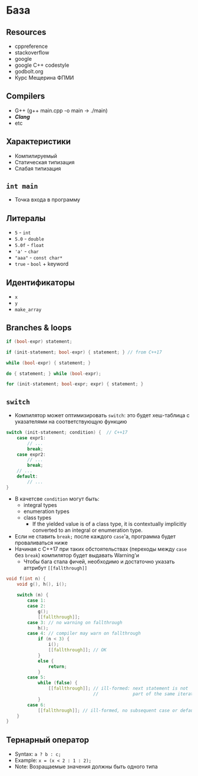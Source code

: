 # База
## Resources
- cppreference
- stackoverflow
- google
- google C++ codestyle
- godbolt.org
- Курс Мещерина ФПМИ
## Compilers
- G++ (g++ main.cpp -o main -> ./main)
- ***Clang***
- etc
## Характеристики
- Компилируемый
- Статическая типизация
- Слабая типизация

## `int main`
- Точка входа в программу

## Литералы
- `5` - `int`
- `5.0` - `double`
- `5.0f` - `float`
- `'a'` - `char`
- `"aaa"` - `const char*`
- `true` - `bool` + keyword

## Идентификаторы
- `x`
- `y`
- `make_array`

## Branches & loops

```cpp
if (bool-expr) statement;

if (init-statement; bool-expr) { statement; } // from C++17

while (bool-expr) { statement; }

do { statement; } while (bool-expr);

for (init-statement; bool-expr; expr) { statement; }
```

## `switch`
- Компилятор может оптимизировать `switch`: это будет хеш-таблица с указателями на соответствующую функцию
```cpp
switch (init-statement; condition) {  // C++17
	case expr1:
		// ...
		break;
	case expr2:
		// ...
		break;
	// ...
	default:
		// ...
}
```
- В качетсве `condition` могут быть:
	- integral types
	- enumeration types
	- class types
		- If the yielded value is of a class type, it is contextually implicitly converted to an integral or enumeration type.
- Если не ставить `break;` после каждого `case`'а, программа будет проваливаться ниже
- Начиная с C++17 при таких обстоятельствах (переходы между `case` без `break`) компилятор будет выдавать Warning'и
	- Чтобы бага стала фичей, необходимо и достаточно указать аттрибут `[[fallthrough]]`
```cpp
void f(int n) {
    void g(), h(), i();
 
    switch (n) {
        case 1:
        case 2:
            g();
            [[fallthrough]];
        case 3: // no warning on fallthrough
            h();
        case 4: // compiler may warn on fallthrough
            if (n < 3) {
                i();
                [[fallthrough]]; // OK
            }
            else {
                return;
            }
        case 5:
            while (false) {
                [[fallthrough]]; // ill-formed: next statement is not
                                 //             part of the same iteration
            }
        case 6:
            [[fallthrough]]; // ill-formed, no subsequent case or default label
    }
}
```

## Тернарный оператор

- Syntax: `a ? b : c;`
- Example: `x = (x < 2 : 1 : 2);`
- Note: Возращаемые значения должны быть одного типа
